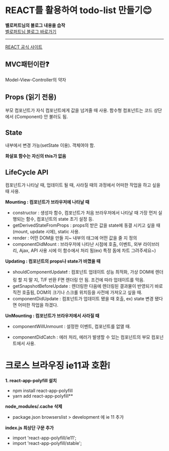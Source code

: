 # REACT를 활용하여 todo-list 만들기:blush:
**벨로퍼트님의 블로그 내용을 습작**  
[벨로퍼트님 블로그 바로가기](https://velopert.com "벨로퍼트님 블로그")
<br />
 
___

[REACT 공식 사이트](https://ko.reactjs.org "리액트 공식 사이트")

## MVC패턴이란:question:
Model-View-Controller의 약자

## Props (읽기 전용)
부모 컴포넌트가 자식 컴포넌트에게 값을 넘겨줄 때 사용.
함수형 컴포넌트는 코드 상단에서 {Component} 안 불러도 됨.

## State
내부에서 변경 가능(setState 이용).
객체여야 함.

**화살표 함수는 자신의 this가 없음**

## LifeCycle API
컴포넌트가 나타날 때, 업데이트 될 때, 사라질 때의 과정에서 어떠한 작업을 하고 싶을 때 사용.

**Mounting : 컴포넌트가 브라우저에 나타날 때**
- constructor : 생성자 함수, 컴포넌트가 처음 브라우저에서 나타날 때 가장 먼저 실행되는 함수, 컴포넌트의 state 초기 설정 등.
- getDerivedStateFromProps : props의 받은 값을 state에 동결 시키고 싶을 때 (mount, update 시에), static 사용.
- render : 어떤 DOM을 만들 지~ 내부의 태그에 어떤 값을 줄 지 정의
- componentDidMount : 브라우저에 나타난 시점에 호출, 이벤트, 외부 라이브러리, Ajax, API 사용 시에 이 함수에서 처리 됨(ex) 특정 돔에 차트 그려주세요~)

**Updating : 컴포넌트의 props나 state가 바꼈을 때**
- shouldComponentUpdate❗ : 컴포넌트 업데이트 성능 최적화, 가상 DOM에 렌더링 할 지 말 지, T/F 반환 F면 렌더링 안 됨. 조건에 따라 업데이트를 막음.
- getSnapshotBeforeUpdate : 렌더링한 다음에 렌더링된 결과물이 반영되기 바로 직전 호출됨, DOM의 크기나 스크롤 위치등을 사전에 가져오고 싶을 때.
- componentDidUpdate : 컴포넌트가 업데이트 됐을 때 호출, ex) state 변경 됐다면 어떠한 작업을 하겠다.

**UnMounting : 컴포넌트가 브라우저에서 사라질 때**
- componentWillUnmount : 설정한 이벤트, 컴포넌트를 없앨 때.

- componentDidCatch : 에러 처리, 에러가 발생할 수 있는 컴포넌트의 부모 컴포넌트에서 사용.

# 크로스 브라우징 ie11과 호환❕
**1. react-app-polyfill 설치**
- npm install react-app-polyfill
- yarn add react-app-polyfill**

**node_modules/.cache 삭제**
- package.json browserslist > development 에 ie 11 추가

**index.js 최상단 구문 추가**
- import 'react-app-polyfill/ie11';
- import 'react-app-polyfill/stable';
